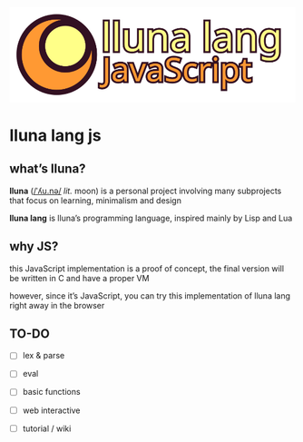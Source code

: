 ![logo](logo-lluna-lang-js.svg)

# lluna lang js

## what’s lluna?

**lluna** ([/ˈʎu.nə/](https://en.wiktionary.org/wiki/lluna) *lit.* moon) is a personal project involving many subprojects that focus on learning, minimalism and design

**lluna lang** is lluna’s programming language, inspired mainly by Lisp and Lua

## why JS?

this JavaScript implementation is a proof of concept, the final version will be written in C and have a proper VM 

however, since it’s JavaScript, you can try this implementation of lluna lang right away in the browser

## TO-DO

- [ ] lex & parse

- [ ] eval

- [ ] basic functions

- [ ] web interactive

- [ ] tutorial / wiki
